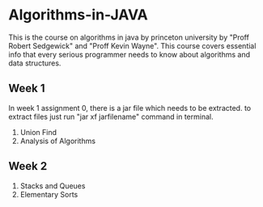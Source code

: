 # Algorithms-in-JAVA

This is the course on algorithms in java by princeton university by "Proff Robert Sedgewick" and "Proff Kevin Wayne".
This course covers essential info that every serious programmer needs to know about algorithms and data structures.

## Week 1

In week 1 assignment 0, there is a jar file which needs to be extracted. to extract files just run "jar xf jarfilename"
command in terminal.

1. Union Find
2. Analysis of Algorithms

## Week 2

1. Stacks and Queues
2. Elementary Sorts

